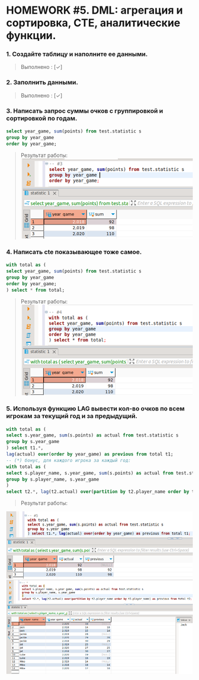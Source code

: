 # HOMEWORK #5. DML: агрегация и сортировка, CTE, аналитические функции.

### 1. Создайте таблицу и наполните ее данными.
>Выполнено : [✓]
### 2. Заполнить данными.
>Выполнено : [✓]
### 3. Написать запрос суммы очков с группировкой и сортировкой по годам.
```sql
select year_game, sum(points) from test.statistic s
group by year_game
order by year_game;
```
> Результат работы:
![Alt text](image-1.png)
### 4. Написать cte показывающее тоже самое.
```sql
with total as (
select year_game, sum(points) from test.statistic s
group by year_game
order by year_game;
) select * from total;
```
> Результат работы:
![Alt text](image-2.png)
### 5. Используя функцию LAG вывести кол-во очков по всем игрокам за текущий год и за предыдущий.
```sql
with total as (
select s.year_game, sum(s.points) as actual from test.statistic s
group by s.year_game
) select t1.*, 
lag(actual) over(order by year_game) as previous from total t1;
-- (*) бонус, для каждого игрока за каждый год:
with total as (
select s.player_name, s.year_game, sum(s.points) as actual from test.statistic s
group by s.player_name, s.year_game
)
select t2.*, lag(t2.actual) over(partition by t2.player_name order by t2.player_name) as previous from total t2;
```
> Результат работы:

![Alt text](image-3.png)
![Alt text](image-4.png)
